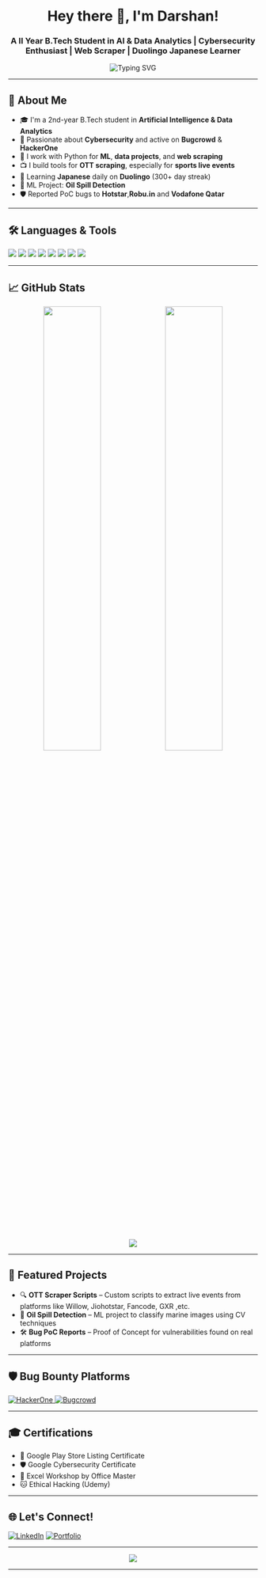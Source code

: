 <h1 align="center">Hey there 👋, I'm Darshan!</h1>
<h3 align="center">A II Year B.Tech Student in AI & Data Analytics | Cybersecurity Enthusiast | Web Scraper | Duolingo Japanese Learner</h3>

<p align="center">
  <img src="https://readme-typing-svg.demolab.com?font=Fira+Code&size=22&pause=1000&center=true&width=435&lines=AI+%26+Data+Analytics+Student;Cybersecurity+%7C+ML+%7C+Web+Scraping;Always+Learning+%F0%9F%9A%80" alt="Typing SVG" />
</p>

---

## 🚀 About Me

- 🎓 I'm a 2nd-year B.Tech student in **Artificial Intelligence & Data Analytics**
- 🔐 Passionate about **Cybersecurity** and active on **Bugcrowd** & **HackerOne**
- 🐍 I work with Python for **ML**, **data projects**, and **web scraping**
- 📺 I build tools for **OTT scraping**, especially for **sports live events**
- 🧠 Learning **Japanese** daily on **Duolingo** (300+ day streak)
- 🧪 ML Project: **Oil Spill Detection**
- 🛡️ Reported PoC bugs to **Hotstar**,**Robu.in** and **Vodafone Qatar**

---

## 🛠️ Languages & Tools

<p align="left">
  <img src="https://img.shields.io/badge/Python-%2314354C?style=for-the-badge&logo=python&logoColor=white"/>
  <img src="https://img.shields.io/badge/C%2B%2B-00599C?style=for-the-badge&logo=c%2B%2B&logoColor=white"/>
  <img src="https://img.shields.io/badge/HTML5-e34c26?style=for-the-badge&logo=html5&logoColor=white"/>
  <img src="https://img.shields.io/badge/CSS3-1572B6?style=for-the-badge&logo=css3&logoColor=white"/>
  <img src="https://img.shields.io/badge/JavaScript-f7df1e?style=for-the-badge&logo=javascript&logoColor=black"/>
  <img src="https://img.shields.io/badge/MySQL-00758F?style=for-the-badge&logo=mysql&logoColor=white"/>
  <img src="https://img.shields.io/badge/Matplotlib-11557c?style=for-the-badge&logo=matplotlib&logoColor=white"/>
  <img src="https://img.shields.io/badge/Linux-000000?style=for-the-badge&logo=linux&logoColor=white"/>
</p>

---

## 📈 GitHub Stats

<p align="center">
  <img width="48%" src="https://github-readme-stats.vercel.app/api?username=Darshan101005&show_icons=true&theme=tokyonight" />
  <img width="48%" src="https://github-readme-streak-stats.herokuapp.com/?user=Darshan101005&theme=tokyonight" />
</p>
<p align="center">
  <img src="https://github-readme-stats.vercel.app/api/top-langs/?username=Darshan101005&layout=compact&theme=tokyonight" />
</p>

---

## 📂 Featured Projects

- 🔍 **OTT Scraper Scripts** – Custom scripts to extract live events from platforms like Willow, Jiohotstar, Fancode, GXR ,etc.
- 🧪 **Oil Spill Detection** – ML project to classify marine images using CV techniques
- 🛠 **Bug PoC Reports** – Proof of Concept for vulnerabilities found on real platforms

---

## 🛡 Bug Bounty Platforms

<p align="left">
  <a href="https://hackerone.com/darshan_101005" target="_blank">
    <img alt="HackerOne" src="https://img.shields.io/badge/HackerOne-111?style=for-the-badge&logo=hackerone&logoColor=white">
  </a>
  <a href="https://bugcrowd.com/Darshan_101005" target="_blank">
    <img alt="Bugcrowd" src="https://img.shields.io/badge/Bugcrowd-F26822?style=for-the-badge&logo=bugcrowd&logoColor=white">
  </a>
</p>


---

## 🎓 Certifications

- 📱 Google Play Store Listing Certificate  
- 🛡 Google Cybersecurity Certificate  
- 🧮 Excel Workshop by Office Master  
- 🐱 Ethical Hacking (Udemy)

---

## 🌐 Let's Connect!

<p align="left">
  <a href="https://www.linkedin.com/in/darshan-v-32497632a/" target="_blank"><img alt="LinkedIn" src="https://img.shields.io/badge/LinkedIn-blue?style=for-the-badge&logo=linkedin&logoColor=white"></a>
  <a href="https://webwatch.tech/Darshan" target="_blank"><img alt="Portfolio" src="https://img.shields.io/badge/Portfolio-12100E?style=for-the-badge&logo=github&logoColor=white"></a>

---

<p align="center">
  <img src="https://github-profile-trophy.vercel.app/?username=Darshan101005&theme=gruvbox&row=1&margin-w=10&no-frame=true"/>
</p>

---
